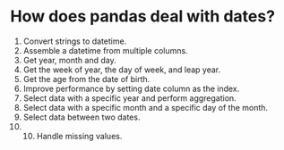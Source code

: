 # How does pandas deal with dates? 
1. Convert strings to datetime.<br/>
2. Assemble a datetime from multiple columns.<br/>
3. Get year, month and day.<br/>
4. Get the week of year, the day of week, and leap year.<br/>
5. Get the age from the date of birth.<br/>
6. Improve performance by setting date column as the index.<br/>
7. Select data with a specific year and perform aggregation.<br/>
8. Select data with a specific month and a specific day of the month.<br/>
9. Select data between two dates.<br/>
10. 10. Handle missing values.<br/>
